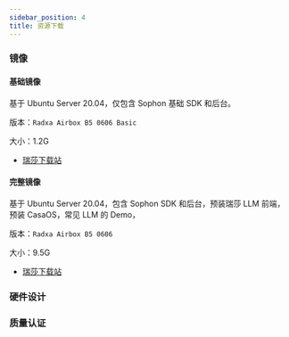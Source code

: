 ```yaml
---
sidebar_position: 4
title: 资源下载
---
```


### 镜像

#### 基础镜像

基于 Ubuntu Server 20.04，仅包含 Sophon 基础 SDK 和后台。

版本：`Radxa Airbox B5 0606 Basic`

大小：1.2G

- [瑞莎下载站](https://dl.radxa.com/sg2300x/images/sdcard-radxa-airbox-b5-20240606-basic.img)


#### 完整镜像

基于 Ubuntu Server 20.04，包含 Sophon SDK 和后台，预装瑞莎 LLM 前端，预装 CasaOS，常见 LLM 的 Demo，

版本：`Radxa Airbox B5 0606`

大小：9.5G

- [瑞莎下载站](https://dl.radxa.com/sg2300x/images/sdcard-radxa-airbox-b5-20240606.img)

### 硬件设计

### 质量认证
